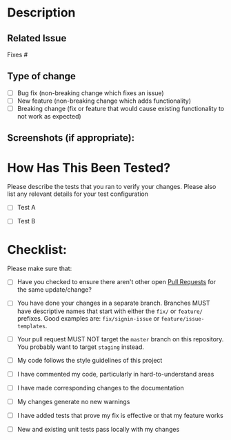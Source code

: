 <!--- Provide a general summary of your changes in the Title above -->
<!-- You can erase any parts of this template not applicable to your Pull Request. -->


# Description
<!-- Please include a summary of the change and which issue is fixed. Please also include relevant motivation and context. List any dependencies that are required for this change. -->

## Related Issue
Fixes # 
<!--- If suggesting a new feature or change, please discuss it in an issue first -->
<!--- If fixing a bug, there should be an issue describing it with steps to reproduce -->
<!--- Please link to the issue here: -->

## Type of change
<!-- Please delete options that are not relevant. -->
- [ ] Bug fix (non-breaking change which fixes an issue)
- [ ] New feature (non-breaking change which adds functionality)
- [ ] Breaking change (fix or feature that would cause existing functionality to not work as expected)

## Screenshots (if appropriate):
<!-- Please delete section if not relevant. -->

# How Has This Been Tested?
Please describe the tests that you ran to verify your changes. Please also list any relevant details for your test configuration
- [ ] Test A
- [ ] Test B


# Checklist:
Please make sure that:
- [ ] Have you checked to ensure there aren't other open [Pull Requests](https://github.com/NicolasMICAUX/searchin/pulls) for the same update/change?
- [ ] You have done your changes in a separate branch. Branches MUST have descriptive names that start with either the `fix/` or `feature/` prefixes. Good examples are: `fix/signin-issue` or `feature/issue-templates`.
- [ ] Your pull request MUST NOT target the `master` branch on this repository. You probably want to target `staging` instead.

- [ ] My code follows the style guidelines of this project
- [ ] I have commented my code, particularly in hard-to-understand areas
- [ ] I have made corresponding changes to the documentation
- [ ] My changes generate no new warnings
- [ ] I have added tests that prove my fix is effective or that my feature works
- [ ] New and existing unit tests pass locally with my changes


<!-- @mention the person or team responsible for reviewing proposed changes -->
